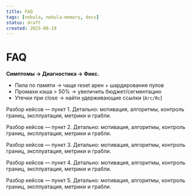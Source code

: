 ```yaml
---
title: FAQ
tags: [nebula, nebula-memory, docs]
status: draft
created: 2025-08-19
---
```


# FAQ

**Симптомы → Диагностика → Фикс.**

- Пила по памяти → чаще reset арен + шардирование пулов
- Промахи кэша > 50% → увеличить бюджет/сегментацию
- Утечки при close → найти удерживающие ссылки (`Arc/Rc`)

Разбор кейсов — пункт 1. Детально: мотивация, алгоритмы, контроль границ, эксплуатация, метрики и грабли.

Разбор кейсов — пункт 2. Детально: мотивация, алгоритмы, контроль границ, эксплуатация, метрики и грабли.

Разбор кейсов — пункт 3. Детально: мотивация, алгоритмы, контроль границ, эксплуатация, метрики и грабли.

Разбор кейсов — пункт 4. Детально: мотивация, алгоритмы, контроль границ, эксплуатация, метрики и грабли.

Разбор кейсов — пункт 5. Детально: мотивация, алгоритмы, контроль границ, эксплуатация, метрики и грабли.
